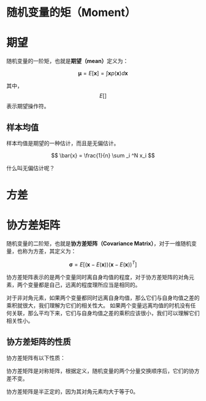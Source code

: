 # 随机变量的矩（Moment）

# 期望

随机变量的一阶矩，也就是<b>期望（mean）</b>定义为：

$$
\boldsymbol{\mu} = E[\boldsymbol{x}] = \int \boldsymbol{x} p(\boldsymbol{x}) d \boldsymbol{x}
$$

其中， $$ E[] $$表示期望操作符。

## 样本均值

样本均值是期望的一种估计，而且是无偏估计。

$$
\bar{x} = \frac{1}{n} \sum _i ^N x_i
$$

什么叫无偏估计呢？

# 方差

# 协方差矩阵

随机变量的二阶矩，也就是<b>协方差矩阵（Covariance Matrix）</b>，对于一维随机变量，也称为方差，其定义为：

$$
\boldsymbol{\sigma} = E[(\boldsymbol{x} - E(\boldsymbol{x}))(\boldsymbol{x}-E(\boldsymbol{x}))^T]
$$

协方差矩阵表示的是两个变量同时离自身均值的程度，对于协方差矩阵的对角元素，两个变量都是自己，远离的程度理所应当是相同的。

对于非对角元素，如果两个变量都同时远离自身均值，那么它们与自身均值之差的乘积就很大，我们理解为它们的相关性大。
如果两个变量远离均值的时机没有任何关联，那么平均下来，它们与自身均值之差的乘积应该很小，我们可以理解它们相关性小。


## 协方差矩阵的性质

协方差矩阵有以下性质：

协方差矩阵是对称矩阵，根据定义，随机变量的两个分量交换顺序后，它们的协方差不变。

协方差矩阵是半正定的，因为其对角元素均大于等于0。